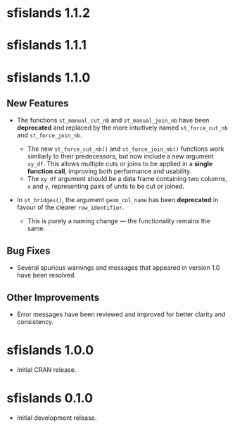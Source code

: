 # sfislands 1.1.2

# sfislands 1.1.1

# sfislands 1.1.0

## New Features

- The functions `st_manual_cut_nb` and `st_manual_join_nb` have been **deprecated** and replaced by the more intuitively named `st_force_cut_nb` and `st_force_join_nb`.

    - The new `st_force_cut_nb()` and `st_force_join_nb()` functions work similarly to their predecessors, but now include a new argument `xy_df`. This allows multiple cuts or joins to be applied in a **single function call**, improving both performance and usability.
    - The `xy_df` argument should be a data frame containing two columns, `x` and `y`, representing pairs of units to be cut or joined.

- In `st_bridges()`, the argument `geom_col_name` has been **deprecated** in favour of the clearer `row_identifier`.  
    - This is purely a naming change — the functionality remains the same.

## Bug Fixes

- Several spurious warnings and messages that appeared in version 1.0 have been resolved.

## Other Improvements

- Error messages have been reviewed and improved for better clarity and consistency.

# sfislands 1.0.0

- Initial CRAN release.

# sfislands 0.1.0

- Initial development release.

